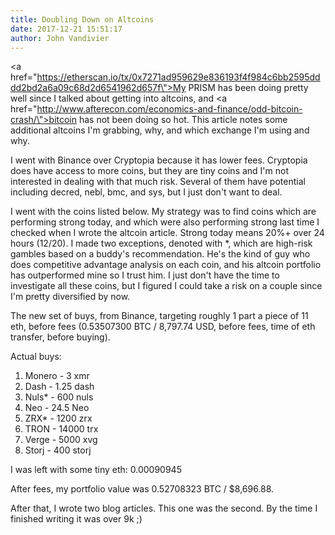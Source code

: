```yaml
---
title: Doubling Down on Altcoins
date: 2017-12-21 15:51:17
author: John Vandivier
---
```




<a href=\"https://etherscan.io/tx/0x7271ad959629e836193f4f984c6bb2595dddd2bd2a6a09c68d2d6541962d657f\">My PRISM</a> has been doing pretty well since I talked about getting into altcoins, and <a href=\"http://www.afterecon.com/economics-and-finance/odd-bitcoin-crash/\">bitcoin has not been doing so hot</a>. This article notes some additional altcoins I'm grabbing, why, and which exchange I'm using and why.

I went with Binance over Cryptopia because it has lower fees. Cryptopia does have access to more coins, but they are tiny coins and I'm not interested in dealing with that much risk. Several of them have potential including decred, nebl, bmc, and sys, but I just don't want to deal.

I went with the coins listed below. My strategy was to find coins which are performing strong today, and which were also performing strong last time I checked when I wrote the altcoin article. Strong today means 20%+ over 24 hours (12/20). I made two exceptions, denoted with *, which are high-risk gambles based on a buddy's recommendation. He's the kind of guy who does competitive advantage analysis on each coin, and his altcoin portfolio has outperformed mine so I trust him. I just don't have the time to investigate all these coins, but I figured I could take a risk on a couple since I'm pretty diversified by now.

The new set of buys, from Binance, targeting roughly 1 part a piece of 11 eth, before fees (0.53507300 BTC / 8,797.74 USD, before fees, time of eth transfer, before buying).

Actual buys:
<ol>
 	<li>Monero - 3 xmr</li>
 	<li>Dash - 1.25 dash</li>
 	<li>Nuls* - 600 nuls</li>
 	<li>Neo - 24.5 Neo</li>
 	<li>ZRX* - 1200 zrx</li>
 	<li>TRON - 14000 trx</li>
 	<li>Verge - 5000 xvg</li>
 	<li>Storj - 400 storj</li>
</ol>
I was left with some tiny eth: 0.00090945

After fees, my portfolio value was 0.52708323 BTC / $8,696.88.

After that, I wrote two blog articles. This one was the second. By the time I finished writing it was over 9k ;)